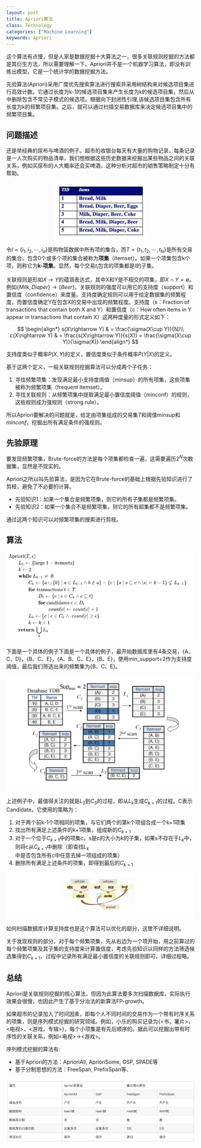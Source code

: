 ```yaml
---
layout: post
title: Apriori算法
class: Technology
categories: ["Machine Learning"]
keywords: Apriori
---
```


这个算法有点慢，但是人家是数据挖掘十大算法之一，很多关联规则挖掘的方法都是其衍生方法，所以需要理解一下。Apriori并不是一个机器学习算法，即没有训练出模型，它是一个统计学的数据挖掘方法。

先验算法(Apriori)采用广度优先搜索算法进行搜索并采用树结构来对候选项目集进行高效计数。它通过长度为k-1的候选项目集来产生长度为k的候选项目集，然后从中删除包含不常见子模式的候选项。根据向下封闭性引理,该候选项目集包含所有长度为k的频繁项目集。之后，就可以通过扫描交易数据库来决定候选项目集中的频繁项目集。

## **问题描述**
还是举经典的尿布与啤酒的例子。超市的收银台每天有大量的购物记录，每条记录是一人次购买的物品清单，我们想根据这些历史数据来挖掘出某些物品之间的关联关系，例如买尿布的人大概率还会买啤酒，这种分析对超市的销售策略制定十分有帮助。

<center><img src="/images/blog/apriori1.png"></center>

令$I=\{i_1,i_2,⋯,i_d\}$是购物篮数据中所有项的集合，而$T=\{t_1,t_2,⋯,t_N\}$是所有交易的集合。包含0个或多个项的集合被称为**项集**（itemset）。如果一个项集包含k个项，则称它为**k-项集**。显然，每个交易$t_i$包含的项集都是$I$的子集。

关联规则是形如$X\rightarrow Y$的蕴涵表达式，其中X和Y是不相交的项集，即$X\cap Y=\emptyset$。例如$\{Milk,Diaper\}\rightarrow\{Beer\}$。关联规则的强度可以用它的支持度（support）和置信度（confidence）来度量。支持度确定规则可以用于给定数据集的频繁程度，而置信度确定Y在包含X的交易中出现的频繁程度。支持度（s：Fraction of transactions that contain both X and Y）和置信度（c：How often items in Y appear in transactions that contain X）这两种度量的形式定义如下：

$$
\begin{align*}
s(X\rightarrow Y) & = \frac{\sigma(X\cup Y)}{N}\\
c(X\rightarrow Y) & = \frac{s(X\rightarrow Y)}{s(X)} = \frac{\sigma(X\cup Y)}{\sigma(X)}
\end{align*}
$$

支持度类似于概率$P(X,Y)$的定义，置信度类似于条件概率$P(Y\vert X)$的定义。

基于这两个定义，一般关联规则挖掘算法可以分成两个子任务：

 1. 寻找频繁项集：发现满足最小支持度阈值（minsup）的所有项集，这些项集被称为频繁项集（frequent itemset）。
 2. 寻找关联规则：从频繁项集中提取满足最小置信度阈值（minconf）的规则，这些规则成为强规则（strong rule）。

所以Apriori要解决的问题就是，给定由项集组成的交易集$T$和阈值$minsup$和$minconf$，挖掘出所有满足条件的强规则。

## **先验原理**
要发现频繁项集，Brute-force的方法是每个项集都检查一遍，这需要遍历$2^N$次数据集，显然是不现实的。

Apriori之所以叫先验算法，是因为它在Brute-force的基础上根据先验知识进行了剪枝，避免了不必要的计算。

 - 先验知识1：如果一个集合是频繁项集，则它的所有子集都是频繁项集。
 - 先验知识2：如果一个集合不是频繁项集，则它的所有超集都不是频繁项集。

通过这两个知识可以对频繁项集的搜索进行剪枝。

## **算法**

<center><img src="/images/blog/apriori2.png"></center>

下面是一个具体的例子下面是一个具体的例子，最开始数据库里有4条交易，{A、C、D}，{B、C、E}，{A、B、C、E}，{B、E}，使用min_support=2作为支持度阈值，最后我们筛选出来的频繁集为{B、C、E}。

<center><img src="/images/blog/apriori3.png"></center>

上述例子中，最值得关注的就是$L_2$到$C_3$的过程，即从$L_k$生成$C_{k+1}$的过程。C表示Candidate。它使用的策略为：

 1. 对于两个前k-1个项相同的项集，与它们两个的第k个项组合成一个k+1项集
 2. 找出所有满足上述条件的k+1项集，组成新的$C_{k+1}$
 3. 对于一个位于$C_{k+1}$中的项集c，s是c的大小为k的子集，如果s不存在于$L_k$中，则将c从$C_{k+1}$中删除（即查找$L_k$中是否包含所有c中任意去掉一项组成的项集）
 4. 删除所有满足上述条件的项集，即得到最后的$C_{k+1}$

 <center><img src="/images/blog/apriori4.png"></center>

如何扫描数据库计算支持度也是这个算法可以优化的部分，这里不详细说明。

关于发现规则的部分，对于每个频繁项集，先从右边为一个项开始，用之前算过的每个频繁项集及其子集的支持度来计算置信度，考虑先验知识以同样的方法筛选候选集得到$C_{k+1}$，过程中记录所有满足最小置信度的关联规则即可，详细过程略。

## **总结**
Apriori是关联规则挖掘的核心算法，但因为此算法要多次扫描数据库，实际执行效果会很慢，也因此产生了基于分治法的新算法FP-growth。

如果超市的记录加入了时间因素，即每个人不同时间的交易作为一个带有时序关系的项集，则是序列模式挖掘的研究领域。例如，小乐的购买记录为{<书，薯片>，<电视>，<游戏，专辑>}，每个小项集是有先后顺序的。据此可以挖掘出带有时序性的关联关系，例如<电视>$\rightarrow$<游戏>。

序列模式挖掘的算法有:

 - 基于Apriori的方法：AprioriAll, AprioriSome, GSP, SPADE等
 - 基于分制思想的方法：FreeSpan, PrefixSpan等、

 <center><img src="/images/blog/apriori5.png"></center>
